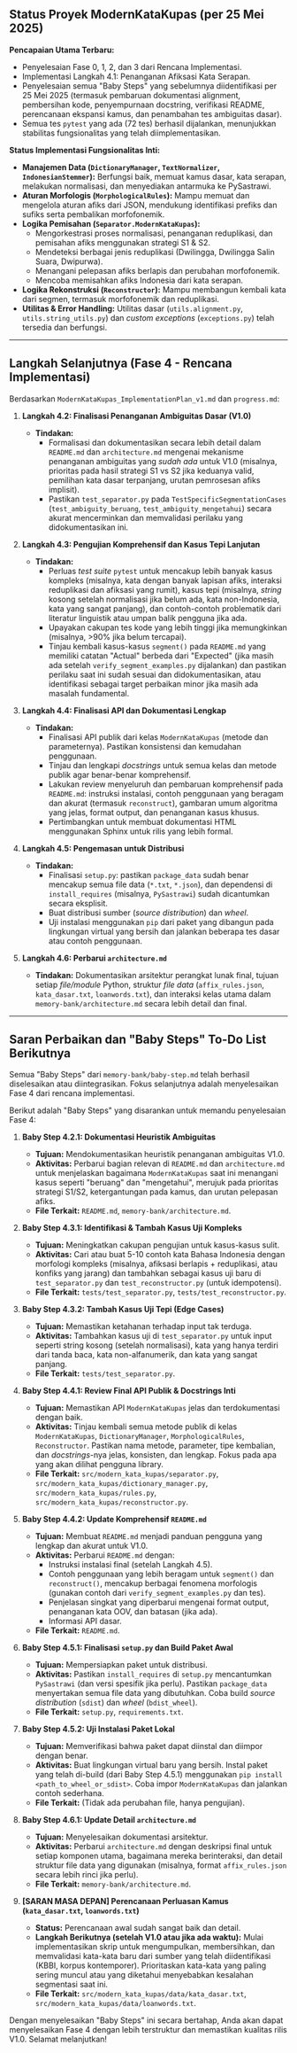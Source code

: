 ## Status Proyek ModernKataKupas (per 25 Mei 2025)

**Pencapaian Utama Terbaru:**

* Penyelesaian Fase 0, 1, 2, dan 3 dari Rencana Implementasi.
* Implementasi Langkah 4.1: Penanganan Afiksasi Kata Serapan.
* Penyelesaian semua "Baby Steps" yang sebelumnya diidentifikasi per 25 Mei 2025 (termasuk pembaruan dokumentasi alignment, pembersihan kode, penyempurnaan docstring, verifikasi README, perencanaan ekspansi kamus, dan penambahan tes ambiguitas dasar).
* Semua tes `pytest` yang ada (72 tes) berhasil dijalankan, menunjukkan stabilitas fungsionalitas yang telah diimplementasikan.

**Status Implementasi Fungsionalitas Inti:**

* **Manajemen Data (`DictionaryManager`, `TextNormalizer`, `IndonesianStemmer`):** Berfungsi baik, memuat kamus dasar, kata serapan, melakukan normalisasi, dan menyediakan antarmuka ke PySastrawi.
* **Aturan Morfologis (`MorphologicalRules`):** Mampu memuat dan mengelola aturan afiks dari JSON, mendukung identifikasi prefiks dan sufiks serta pembalikan morfofonemik.
* **Logika Pemisahan (`Separator.ModernKataKupas`):**
    * Mengorkestrasi proses normalisasi, penanganan reduplikasi, dan pemisahan afiks menggunakan strategi S1 & S2.
    * Mendeteksi berbagai jenis reduplikasi (Dwilingga, Dwilingga Salin Suara, Dwipurwa).
    * Menangani pelepasan afiks berlapis dan perubahan morfofonemik.
    * Mencoba memisahkan afiks Indonesia dari kata serapan.
* **Logika Rekonstruksi (`Reconstructor`):** Mampu membangun kembali kata dari segmen, termasuk morfofonemik dan reduplikasi.
* **Utilitas & Error Handling:** Utilitas dasar (`utils.alignment.py`, `utils.string_utils.py`) dan *custom exceptions* (`exceptions.py`) telah tersedia dan berfungsi.

---

## Langkah Selanjutnya (Fase 4 - Rencana Implementasi)

Berdasarkan `ModernKataKupas_ImplementationPlan_v1.md` dan `progress.md`:

1.  **Langkah 4.2: Finalisasi Penanganan Ambiguitas Dasar (V1.0)**
    * **Tindakan:**
        * Formalisasi dan dokumentasikan secara lebih detail dalam `README.md` dan `architecture.md` mengenai mekanisme penanganan ambiguitas yang *sudah ada* untuk V1.0 (misalnya, prioritas pada hasil strategi S1 vs S2 jika keduanya valid, pemilihan kata dasar terpanjang, urutan pemrosesan afiks implisit).
        * Pastikan `test_separator.py` pada `TestSpecificSegmentationCases` (`test_ambiguity_beruang`, `test_ambiguity_mengetahui`) secara akurat mencerminkan dan memvalidasi perilaku yang didokumentasikan ini.

2.  **Langkah 4.3: Pengujian Komprehensif dan Kasus Tepi Lanjutan**
    * **Tindakan:**
        * Perluas *test suite* `pytest` untuk mencakup lebih banyak kasus kompleks (misalnya, kata dengan banyak lapisan afiks, interaksi reduplikasi dan afiksasi yang rumit), kasus tepi (misalnya, *string* kosong setelah normalisasi jika belum ada, kata non-Indonesia, kata yang sangat panjang), dan contoh-contoh problematik dari literatur linguistik atau umpan balik pengguna jika ada.
        * Upayakan cakupan tes kode yang lebih tinggi jika memungkinkan (misalnya, >90% jika belum tercapai).
        * Tinjau kembali kasus-kasus `segment()` pada `README.md` yang memiliki catatan "Actual" berbeda dari "Expected" (jika masih ada setelah `verify_segment_examples.py` dijalankan) dan pastikan perilaku saat ini sudah sesuai dan didokumentasikan, atau identifikasi sebagai target perbaikan minor jika masih ada masalah fundamental.

3.  **Langkah 4.4: Finalisasi API dan Dokumentasi Lengkap**
    * **Tindakan:**
        * Finalisasi API publik dari kelas `ModernKataKupas` (metode dan parameternya). Pastikan konsistensi dan kemudahan penggunaan.
        * Tinjau dan lengkapi *docstrings* untuk semua kelas dan metode publik agar benar-benar komprehensif.
        * Lakukan review menyeluruh dan pembaruan komprehensif pada `README.md`: instruksi instalasi, contoh penggunaan yang beragam dan akurat (termasuk `reconstruct`), gambaran umum algoritma yang jelas, format output, dan penanganan kasus khusus.
        * Pertimbangkan untuk membuat dokumentasi HTML menggunakan Sphinx untuk rilis yang lebih formal.

4.  **Langkah 4.5: Pengemasan untuk Distribusi**
    * **Tindakan:**
        * Finalisasi `setup.py`: pastikan `package_data` sudah benar mencakup semua file data (`*.txt`, `*.json`), dan dependensi di `install_requires` (misalnya, `PySastrawi`) sudah dicantumkan secara eksplisit.
        * Buat distribusi sumber (*source distribution*) dan *wheel*.
        * Uji instalasi menggunakan `pip` dari paket yang dibangun pada lingkungan virtual yang bersih dan jalankan beberapa tes dasar atau contoh penggunaan.

5.  **Langkah 4.6: Perbarui `architecture.md`**
    * **Tindakan:** Dokumentasikan arsitektur perangkat lunak final, tujuan setiap *file/module* Python, struktur *file data* (`affix_rules.json`, `kata_dasar.txt`, `loanwords.txt`), dan interaksi kelas utama dalam `memory-bank/architecture.md` secara lebih detail dan final.

---

## Saran Perbaikan dan "Baby Steps" To-Do List Berikutnya

Semua "Baby Steps" dari `memory-bank/baby-step.md` telah berhasil diselesaikan atau diintegrasikan. Fokus selanjutnya adalah menyelesaikan Fase 4 dari rencana implementasi.

Berikut adalah "Baby Steps" yang disarankan untuk memandu penyelesaian Fase 4:

1.  **Baby Step 4.2.1: Dokumentasi Heuristik Ambiguitas**
    * **Tujuan:** Mendokumentasikan heuristik penanganan ambiguitas V1.0.
    * **Aktivitas:** Perbarui bagian relevan di `README.md` dan `architecture.md` untuk menjelaskan bagaimana `ModernKataKupas` saat ini menangani kasus seperti "beruang" dan "mengetahui", merujuk pada prioritas strategi S1/S2, ketergantungan pada kamus, dan urutan pelepasan afiks.
    * **File Terkait:** `README.md`, `memory-bank/architecture.md`.

2.  **Baby Step 4.3.1: Identifikasi & Tambah Kasus Uji Kompleks**
    * **Tujuan:** Meningkatkan cakupan pengujian untuk kasus-kasus sulit.
    * **Aktivitas:** Cari atau buat 5-10 contoh kata Bahasa Indonesia dengan morfologi kompleks (misalnya, afiksasi berlapis + reduplikasi, atau konfiks yang jarang) dan tambahkan sebagai kasus uji baru di `test_separator.py` dan `test_reconstructor.py` (untuk idempotensi).
    * **File Terkait:** `tests/test_separator.py`, `tests/test_reconstructor.py`.

3.  **Baby Step 4.3.2: Tambah Kasus Uji Tepi (Edge Cases)**
    * **Tujuan:** Memastikan ketahanan terhadap input tak terduga.
    * **Aktivitas:** Tambahkan kasus uji di `test_separator.py` untuk input seperti string kosong (setelah normalisasi), kata yang hanya terdiri dari tanda baca, kata non-alfanumerik, dan kata yang sangat panjang.
    * **File Terkait:** `tests/test_separator.py`.

4.  **Baby Step 4.4.1: Review Final API Publik & Docstrings Inti**
    * **Tujuan:** Memastikan API `ModernKataKupas` jelas dan terdokumentasi dengan baik.
    * **Aktivitas:** Tinjau kembali semua metode publik di kelas `ModernKataKupas`, `DictionaryManager`, `MorphologicalRules`, `Reconstructor`. Pastikan nama metode, parameter, tipe kembalian, dan *docstrings*-nya jelas, konsisten, dan lengkap. Fokus pada apa yang akan dilihat pengguna library.
    * **File Terkait:** `src/modern_kata_kupas/separator.py`, `src/modern_kata_kupas/dictionary_manager.py`, `src/modern_kata_kupas/rules.py`, `src/modern_kata_kupas/reconstructor.py`.

5.  **Baby Step 4.4.2: Update Komprehensif `README.md`**
    * **Tujuan:** Membuat `README.md` menjadi panduan pengguna yang lengkap dan akurat untuk V1.0.
    * **Aktivitas:** Perbarui `README.md` dengan:
        * Instruksi instalasi final (setelah Langkah 4.5).
        * Contoh penggunaan yang lebih beragam untuk `segment()` dan `reconstruct()`, mencakup berbagai fenomena morfologis (gunakan contoh dari `verify_segment_examples.py` dan tes).
        * Penjelasan singkat yang diperbarui mengenai format output, penanganan kata OOV, dan batasan (jika ada).
        * Informasi API dasar.
    * **File Terkait:** `README.md`.

6.  **Baby Step 4.5.1: Finalisasi `setup.py` dan Build Paket Awal**
    * **Tujuan:** Mempersiapkan paket untuk distribusi.
    * **Aktivitas:** Pastikan `install_requires` di `setup.py` mencantumkan `PySastrawi` (dan versi spesifik jika perlu). Pastikan `package_data` menyertakan semua file data yang dibutuhkan. Coba build *source distribution* (`sdist`) dan *wheel* (`bdist_wheel`).
    * **File Terkait:** `setup.py`, `requirements.txt`.

7.  **Baby Step 4.5.2: Uji Instalasi Paket Lokal**
    * **Tujuan:** Memverifikasi bahwa paket dapat diinstal dan diimpor dengan benar.
    * **Aktivitas:** Buat lingkungan virtual baru yang bersih. Instal paket yang telah di-build (dari Baby Step 4.5.1) menggunakan `pip install <path_to_wheel_or_sdist>`. Coba impor `ModernKataKupas` dan jalankan contoh sederhana.
    * **File Terkait:** (Tidak ada perubahan file, hanya pengujian).

8.  **Baby Step 4.6.1: Update Detail `architecture.md`**
    * **Tujuan:** Menyelesaikan dokumentasi arsitektur.
    * **Aktivitas:** Perbarui `architecture.md` dengan deskripsi final untuk setiap komponen utama, bagaimana mereka berinteraksi, dan detail struktur file data yang digunakan (misalnya, format `affix_rules.json` secara lebih rinci jika perlu).
    * **File Terkait:** `memory-bank/architecture.md`.

9.  **[SARAN MASA DEPAN] Perencanaan Perluasan Kamus (`kata_dasar.txt`, `loanwords.txt`)**
    * **Status:** Perencanaan awal sudah sangat baik dan detail.
    * **Langkah Berikutnya (setelah V1.0 atau jika ada waktu):** Mulai implementasikan skrip untuk mengumpulkan, membersihkan, dan memvalidasi kata-kata baru dari sumber yang telah diidentifikasi (KBBI, korpus kontemporer). Prioritaskan kata-kata yang paling sering muncul atau yang diketahui menyebabkan kesalahan segmentasi saat ini.
    * **File Terkait:** `src/modern_kata_kupas/data/kata_dasar.txt`, `src/modern_kata_kupas/data/loanwords.txt`.

Dengan menyelesaikan "Baby Steps" ini secara bertahap, Anda akan dapat menyelesaikan Fase 4 dengan lebih terstruktur dan memastikan kualitas rilis V1.0. Selamat melanjutkan!